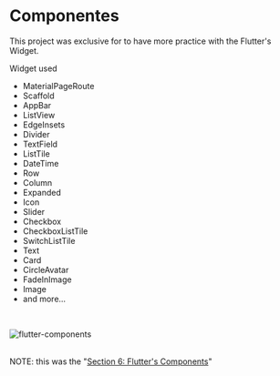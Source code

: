 # Componentes

This project was exclusive for to have more practice with the Flutter's Widget.

Widget used<br />
* MaterialPageRoute
* Scaffold
* AppBar
* ListView
* EdgeInsets
* Divider
* TextField
* ListTile
* DateTime
* Row
* Column
* Expanded
* Icon
* Slider
* Checkbox
* CheckboxListTile
* SwitchListTile
* Text
* Card
* CircleAvatar
* FadeInImage
* Image
* and more...
<br />

![flutter-components](https://user-images.githubusercontent.com/48134692/73150228-26d67c80-407a-11ea-85ae-c6aa61320a8a.gif)
<br />
<br />

NOTE: this was the "[Section 6: Flutter's Components](https://www.udemy.com/course/flutter-ios-android-fernando-herrera/learn/lecture/14342038#overview)"
